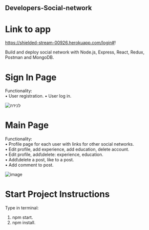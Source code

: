 ## Developers-Social-network
# Link to app
https://shielded-stream-00926.herokuapp.com/login#!

Build and deploy social network with Node.js, Express, React, Redux, Postman and MongoDB. 

# Sign In Page
Functionality:  
 • User registration.
 • User log in. 
 
 ![‏‏לכידה](https://user-images.githubusercontent.com/57434735/115693272-73396680-a368-11eb-834e-ea16e8472773.PNG)

# Main Page
Functionality:  
 • Profile page for each user with links for other social networks.  
 • Edit profile, add experience, add education, delete account.  
 • Edit profile, add\delete: experience, education.  
 • Add\delete a post, like to a post.  
 • Add comment to post.
 
 ![image](https://user-images.githubusercontent.com/57434735/115693492-a7148c00-a368-11eb-92c7-11ed5961518b.png)
 
# Start Project Instructions
Type in terminal:
1. npm start.
2. npm install.
